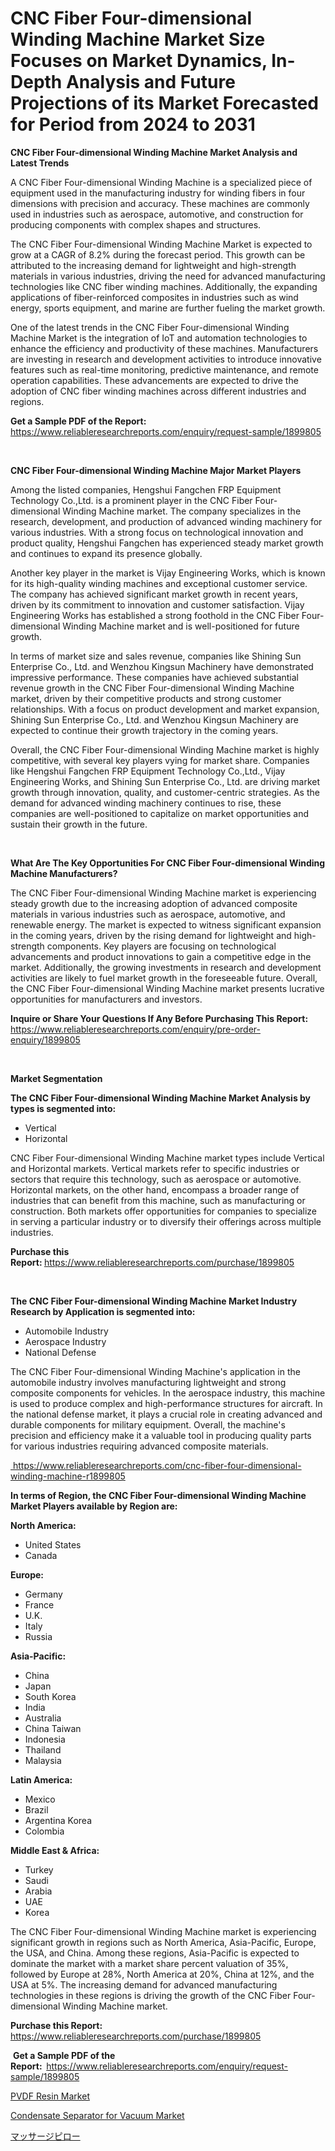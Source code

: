 <p><h1>CNC Fiber Four-dimensional Winding Machine Market Size Focuses on Market Dynamics, In-Depth Analysis and Future Projections of its Market Forecasted for Period from 2024 to 2031</h1></p><p><strong>CNC Fiber Four-dimensional Winding Machine Market Analysis and Latest Trends</strong></p>
<p><p>A CNC Fiber Four-dimensional Winding Machine is a specialized piece of equipment used in the manufacturing industry for winding fibers in four dimensions with precision and accuracy. These machines are commonly used in industries such as aerospace, automotive, and construction for producing components with complex shapes and structures.</p><p>The CNC Fiber Four-dimensional Winding Machine Market is expected to grow at a CAGR of 8.2% during the forecast period. This growth can be attributed to the increasing demand for lightweight and high-strength materials in various industries, driving the need for advanced manufacturing technologies like CNC fiber winding machines. Additionally, the expanding applications of fiber-reinforced composites in industries such as wind energy, sports equipment, and marine are further fueling the market growth.</p><p>One of the latest trends in the CNC Fiber Four-dimensional Winding Machine Market is the integration of IoT and automation technologies to enhance the efficiency and productivity of these machines. Manufacturers are investing in research and development activities to introduce innovative features such as real-time monitoring, predictive maintenance, and remote operation capabilities. These advancements are expected to drive the adoption of CNC fiber winding machines across different industries and regions.</p></p>
<p><strong>Get a Sample PDF of the Report:&nbsp;</strong> <a href="https://www.reliableresearchreports.com/enquiry/request-sample/1899805">https://www.reliableresearchreports.com/enquiry/request-sample/1899805</a></p>
<p>&nbsp;</p>
<p><strong>CNC Fiber Four-dimensional Winding Machine Major Market Players</strong></p>
<p><p>Among the listed companies, Hengshui Fangchen FRP Equipment Technology Co.,Ltd. is a prominent player in the CNC Fiber Four-dimensional Winding Machine market. The company specializes in the research, development, and production of advanced winding machinery for various industries. With a strong focus on technological innovation and product quality, Hengshui Fangchen has experienced steady market growth and continues to expand its presence globally.</p><p>Another key player in the market is Vijay Engineering Works, which is known for its high-quality winding machines and exceptional customer service. The company has achieved significant market growth in recent years, driven by its commitment to innovation and customer satisfaction. Vijay Engineering Works has established a strong foothold in the CNC Fiber Four-dimensional Winding Machine market and is well-positioned for future growth.</p><p>In terms of market size and sales revenue, companies like Shining Sun Enterprise Co., Ltd. and Wenzhou Kingsun Machinery have demonstrated impressive performance. These companies have achieved substantial revenue growth in the CNC Fiber Four-dimensional Winding Machine market, driven by their competitive products and strong customer relationships. With a focus on product development and market expansion, Shining Sun Enterprise Co., Ltd. and Wenzhou Kingsun Machinery are expected to continue their growth trajectory in the coming years.</p><p>Overall, the CNC Fiber Four-dimensional Winding Machine market is highly competitive, with several key players vying for market share. Companies like Hengshui Fangchen FRP Equipment Technology Co.,Ltd., Vijay Engineering Works, and Shining Sun Enterprise Co., Ltd. are driving market growth through innovation, quality, and customer-centric strategies. As the demand for advanced winding machinery continues to rise, these companies are well-positioned to capitalize on market opportunities and sustain their growth in the future.</p></p>
<p>&nbsp;</p>
<p><strong>What Are The Key Opportunities For CNC Fiber Four-dimensional Winding Machine Manufacturers?</strong></p>
<p><p>The CNC Fiber Four-dimensional Winding Machine market is experiencing steady growth due to the increasing adoption of advanced composite materials in various industries such as aerospace, automotive, and renewable energy. The market is expected to witness significant expansion in the coming years, driven by the rising demand for lightweight and high-strength components. Key players are focusing on technological advancements and product innovations to gain a competitive edge in the market. Additionally, the growing investments in research and development activities are likely to fuel market growth in the foreseeable future. Overall, the CNC Fiber Four-dimensional Winding Machine market presents lucrative opportunities for manufacturers and investors.</p></p>
<p><strong>Inquire or Share Your Questions If Any Before Purchasing This Report:</strong> <a href="https://www.reliableresearchreports.com/enquiry/pre-order-enquiry/1899805">https://www.reliableresearchreports.com/enquiry/pre-order-enquiry/1899805</a></p>
<p>&nbsp;</p>
<p><strong>Market Segmentation</strong></p>
<p><strong>The CNC Fiber Four-dimensional Winding Machine Market Analysis by types is segmented into:</strong></p>
<p><ul><li>Vertical</li><li>Horizontal</li></ul></p>
<p><p>CNC Fiber Four-dimensional Winding Machine market types include Vertical and Horizontal markets. Vertical markets refer to specific industries or sectors that require this technology, such as aerospace or automotive. Horizontal markets, on the other hand, encompass a broader range of industries that can benefit from this machine, such as manufacturing or construction. Both markets offer opportunities for companies to specialize in serving a particular industry or to diversify their offerings across multiple industries.</p></p>
<p><strong>Purchase this Report:&nbsp;</strong><a href="https://www.reliableresearchreports.com/purchase/1899805">https://www.reliableresearchreports.com/purchase/1899805</a></p>
<p>&nbsp;</p>
<p><strong>The CNC Fiber Four-dimensional Winding Machine Market Industry Research by Application is segmented into:</strong></p>
<p><ul><li>Automobile Industry</li><li>Aerospace Industry</li><li>National Defense</li></ul></p>
<p><p>The CNC Fiber Four-dimensional Winding Machine's application in the automobile industry involves manufacturing lightweight and strong composite components for vehicles. In the aerospace industry, this machine is used to produce complex and high-performance structures for aircraft. In the national defense market, it plays a crucial role in creating advanced and durable components for military equipment. Overall, the machine's precision and efficiency make it a valuable tool in producing quality parts for various industries requiring advanced composite materials.</p></p>
<p><a href="https://www.reliableresearchreports.com/cnc-fiber-four-dimensional-winding-machine-r1899805">&nbsp;https://www.reliableresearchreports.com/cnc-fiber-four-dimensional-winding-machine-r1899805</a></p>
<p><strong>In terms of Region, the CNC Fiber Four-dimensional Winding Machine Market Players available by Region are:</strong></p>
<p>
    <p> <strong> North America: </strong>
        <ul>
            <li>United States</li>
            <li>Canada</li>
        </ul>
        </p> 
    <p> <strong> Europe: </strong>
        <ul>
            <li>Germany</li>
            <li>France</li>
            <li>U.K.</li>
            <li>Italy</li>
            <li>Russia</li>
        </ul>
        </p> 
    <p> <strong> Asia-Pacific: </strong>
        <ul>
            <li>China</li>
            <li>Japan</li>
            <li>South Korea</li>
            <li>India</li>
            <li>Australia</li>
            <li>China Taiwan</li>
            <li>Indonesia</li>
            <li>Thailand</li>
            <li>Malaysia</li>
        </ul>
        </p> 
    <p> <strong> Latin America: </strong>
        <ul>
            <li>Mexico</li>
            <li>Brazil</li>
            <li>Argentina Korea</li>
            <li>Colombia</li>
        </ul>
        </p> 
    <p> <strong> Middle East & Africa: </strong>
        <ul>
            <li>Turkey</li>
            <li>Saudi</li>
            <li>Arabia</li>
            <li>UAE</li>
            <li>Korea</li>
        </ul>
    </p>
    </p>
<p><p>The CNC Fiber Four-dimensional Winding Machine market is experiencing significant growth in regions such as North America, Asia-Pacific, Europe, the USA, and China. Among these regions, Asia-Pacific is expected to dominate the market with a market share percent valuation of 35%, followed by Europe at 28%, North America at 20%, China at 12%, and the USA at 5%. The increasing demand for advanced manufacturing technologies in these regions is driving the growth of the CNC Fiber Four-dimensional Winding Machine market.</p></p>
<p><strong>Purchase this Report: </strong><a href="https://www.reliableresearchreports.com/purchase/1899805">https://www.reliableresearchreports.com/purchase/1899805</a></p>
<p>&nbsp;<strong>Get a Sample PDF of the Report:&nbsp;&nbsp;</strong><a href="https://www.reliableresearchreports.com/enquiry/request-sample/1899805">https://www.reliableresearchreports.com/enquiry/request-sample/1899805</a></p>
<p><strong></strong></p>
<p><p><a href="https://issuu.com/reportprime-2/docs/pvdf-resin-market-size-2030.pptx">PVDF Resin Market</a></p><p><a href="https://github.com/okotobwrhuteie/Market-Research-Report-List-2/blob/main/condensate-separator-for-vacuum-market.md">Condensate Separator for Vacuum Market</a></p><p><a href="https://github.com/mares423/Market-Research-Report-List-1/blob/main/560175544865.md">マッサージピロー</a></p></p>